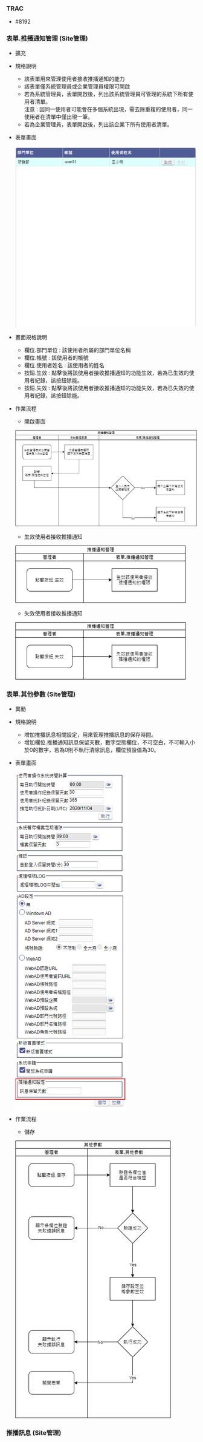 ### <div id="trac">TRAC</div>
* #8192

### <div id="sitemanage_1">表單.推播通知管理 <path>(Site管理)</path></div>
* 擴充
* 規格說明
    * 該表單用來管理使用者接收推播通知的能力
    * 該表單僅系統管理員或企業管理員權限可開啟
    * 若為系統管理員，表單開啟後，列出該系統管理員可管理的系統下所有使用者清單。<br><ps>注意</ps> : 因同一使用者可能會在多個系統出現，需去除重複的使用者，同一使用者在清單中僅出現一筆。
    * 若為企業管理員，表單開啟後，列出該企業下所有使用者清單。
* 表單畫面

    ![Alt sitemanage1](./img/sitemanage1.png)
* 畫面規格說明
    * 欄位.部門單位 : 該使用者所屬的部門單位名稱
    * 欄位.帳號 : 該使用者的帳號
    * 欄位.使用者姓名 : 該使用者的姓名
    * 按鈕.生效 : 點擊後將該使用者接收推播通知的功能生效，若為已生效的使用者紀錄，該按鈕除能。
    * 按鈕.失效 : 點擊後將該使用者接收推播通知的功能失效，若為已失效的使用者紀錄，該按鈕除能。

* 作業流程
    * 開啟畫面

    ![Alt sitemanage2](./img/sitemanage2.png)
    * 生效使用者接收推播通知

    ![Alt sitemanage3](./img/sitemanage3.png)
    * 失效使用者接收推播通知

    ![Alt sitemanage4](./img/sitemanage4.png)

### <div id="sitemanage_2">表單.其他參數 <path>(Site管理)</path></div>
* 異動
* 規格說明
    * 增加推播訊息相關設定，用來管理推播訊息的保存時間。
    * 增加欄位.推播通知訊息保留天數，數字型態欄位，不可空白，不可輸入小於0的數字，若為0則不執行清除訊息，欄位預設值為30。
* 表單畫面

    ![Alt sitemanage5](./img/sitemanage5.png)   
* 作業流程
    * 儲存

    ![Alt sitemanage6](./img/sitemanage6.png)
### <div id="rte_1">推播訊息 <path>(Site管理)</path></div>
